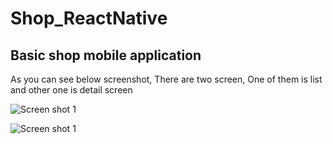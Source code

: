 # Shop_ReactNative
## Basic shop  mobile application

As you can see below screenshot, There are two screen, One of them is list and other one is detail screen

![Screen shot 1]('./src/assets/Screenshots/Screenshot1.png'')


![Screen shot 1]('./src/assets/Screenshots/Screenshot2.png'')